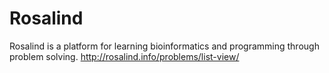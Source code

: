 # Rosalind
Rosalind is a platform for learning bioinformatics and programming through problem solving. http://rosalind.info/problems/list-view/
